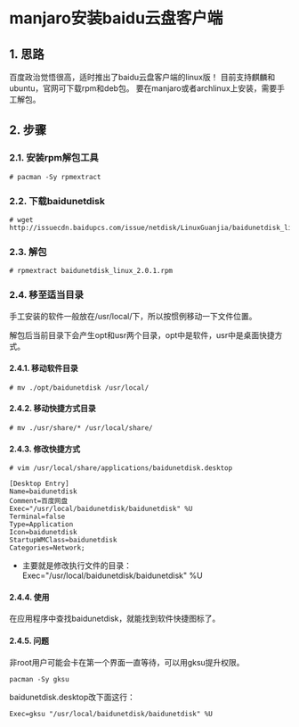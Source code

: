 # manjaro安装baidu云盘客户端
## 1. 思路
百度政治觉悟很高，适时推出了baidu云盘客户端的linux版！
目前支持麒麟和ubuntu，官网可下载rpm和deb包。
要在manjaro或者archlinux上安装，需要手工解包。

## 2. 步骤
### 2.1. 安装rpm解包工具
```
# pacman -Sy rpmextract
```
### 2.2. 下载baidunetdisk
```
# wget http://issuecdn.baidupcs.com/issue/netdisk/LinuxGuanjia/baidunetdisk_linux_2.0.1.rpm
```
### 2.3. 解包
```
# rpmextract baidunetdisk_linux_2.0.1.rpm
```
### 2.4. 移至适当目录
手工安装的软件一般放在/usr/local/下，所以按惯例移动一下文件位置。

解包后当前目录下会产生opt和usr两个目录，opt中是软件，usr中是桌面快捷方式。

#### 2.4.1. 移动软件目录
```
# mv ./opt/baidunetdisk /usr/local/
```
#### 2.4.2. 移动快捷方式目录
```
# mv ./usr/share/* /usr/local/share/
```
#### 2.4.3. 修改快捷方式
```
# vim /usr/local/share/applications/baidunetdisk.desktop
```
```
[Desktop Entry]
Name=baidunetdisk
Comment=百度网盘
Exec="/usr/local/baidunetdisk/baidunetdisk" %U
Terminal=false
Type=Application
Icon=baidunetdisk
StartupWMClass=baidunetdisk
Categories=Network;

```
* 主要就是修改执行文件的目录：Exec="/usr/local/baidunetdisk/baidunetdisk" %U

#### 2.4.4. 使用
在应用程序中查找baidunetdisk，就能找到软件快捷图标了。

#### 2.4.5. 问题
非root用户可能会卡在第一个界面一直等待，可以用gksu提升权限。

```
pacman -Sy gksu
```

baidunetdisk.desktop改下面这行：

```
Exec=gksu "/usr/local/baidunetdisk/baidunetdisk" %U
```
